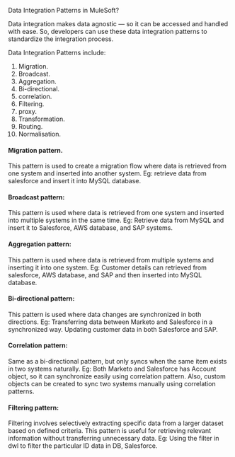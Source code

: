 Data Integration Patterns in MuleSoft?

 Data integration makes data agnostic — so it can be accessed and handled with ease. So, developers can use these data integration patterns to standardize the integration process.
 
Data Integration Patterns include:

 1. Migration.
 2. Broadcast.
 3. Aggregation.
 4. Bi-directional.
 5. correlation.
 6. Filtering.
 7. proxy.
 8. Transformation.
 9. Routing.
 10. Normalisation.
 
 #### Migration pattern.
 This pattern is used to create a migration flow where data is retrieved from one system and inserted into another system. Eg: retrieve data from salesforce and insert it into MySQL database. 

 
 #### Broadcast pattern:
 This pattern is used where data is retrieved from one system and inserted into multiple systems in the same time. Eg: Retrieve data from MySQL and insert it to Salesforce, AWS database, and SAP systems.

 
 #### Aggregation pattern:
 This pattern is used where data is retrieved from multiple systems and inserting it into one system. Eg: Customer details can retrieved from salesforce, AWS database, and SAP and then inserted into MySQL database.
 
 
 #### Bi-directional pattern:
 This pattern is used where data changes are synchronized in both directions. Eg: Transferring data between Marketo and Salesforce in a synchronized way. Updating customer data in both Salesforce and SAP.


 #### Correlation pattern: 
 Same as a bi-directional pattern, but only syncs when the same item exists in two systems naturally. Eg: Both Marketo and Salesforce has Account object, so it can synchronize easily using correlation pattern. Also, custom objects can be created to sync two systems manually using correlation patterns.
 

 #### Filtering pattern:
 Filtering involves selectively extracting specific data from a larger dataset based on defined criteria. This pattern is useful for retrieving relevant information without transferring unnecessary data. Eg: Using the filter in dwl to filter the particular ID data in DB, Salesforce.
